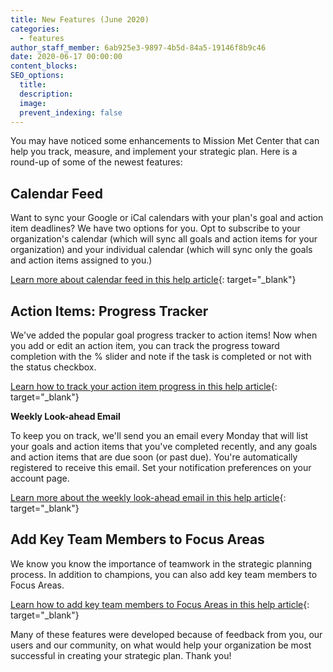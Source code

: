 ```yaml
---
title: New Features (June 2020)
categories:
  - features
author_staff_member: 6ab925e3-9897-4b5d-84a5-19146f8b9c46
date: 2020-06-17 00:00:00
content_blocks:
SEO_options:
  title:
  description:
  image:
  prevent_indexing: false
---
```

You may have noticed some enhancements to Mission Met Center that can help you track, measure, and implement your strategic plan. Here is a round-up of some of the newest features:

## **Calendar Feed**

Want to sync your Google or iCal calendars with your plan's goal and action item deadlines? We have two options for you. Opt to subscribe to your organization's calendar (which will sync all goals and action items for your organization) and your individual calendar (which will sync only the goals and action items assigned to you.)&nbsp;

[Learn more about calendar feed in this help article](https://help.causey.app/article/84-subscribe-to-plan-calendar-feed){: target="_blank"}

## **Action Items: Progress Tracker**

We've added the popular goal progress tracker to action items! Now when you add or edit an action item, you can track the progress toward completion with the % slider and note if the task is completed or not with the status checkbox.

[Learn how to track your action item progress in this help article](https://help.causey.app/article/16-populate-the-action-plan){: target="_blank"}

**Weekly Look-ahead Email**

To keep you on track, we'll send you an email every Monday that will list your goals and action items that you've completed recently, and any goals and action items that are due soon (or past due). You're automatically registered to receive this email. Set your notification preferences on your account page.

[Learn more about the weekly look-ahead email in this help article](https://help.causey.app/article/85-subscribe-to-emails){: target="_blank"}

## **Add Key Team Members to Focus Areas**

We know you know the importance of teamwork in the strategic planning process. In addition to champions, you can also add key team members to Focus Areas.

[Learn how to add key team members to Focus Areas in this help article](https://help.causey.app/article/5-populate-the-focus-areas){: target="_blank"}

Many of these features were developed because of feedback from you, our users and our community, on what would help your organization be most successful in creating your strategic plan. Thank you!&nbsp;